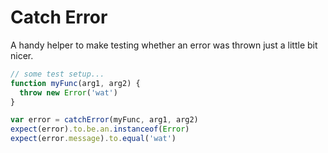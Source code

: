 Catch Error
===========

A handy helper to make testing whether an error was thrown just a little bit nicer.

```js
// some test setup...
function myFunc(arg1, arg2) {
  throw new Error('wat')
}

var error = catchError(myFunc, arg1, arg2)
expect(error).to.be.an.instanceof(Error)
expect(error.message).to.equal('wat')
```
